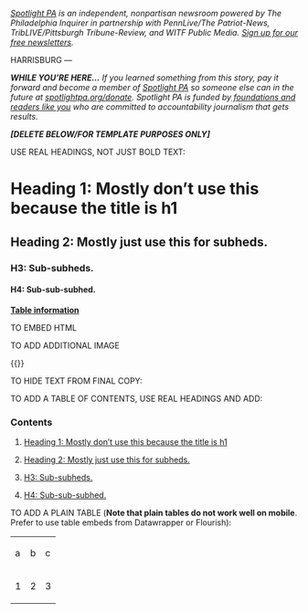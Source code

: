 <a href="https://www.spotlightpa.org/"><em>Spotlight PA</em></a><em> is an independent, nonpartisan newsroom powered by The Philadelphia Inquirer in partnership with PennLive/The Patriot-News, TribLIVE/Pittsburgh Tribune-Review, and WITF Public Media. </em><a href="https://www.spotlightpa.org/newsletters"><em>Sign up for our free newsletters</em></a><em>.</em>

HARRISBURG —

<strong><em>WHILE YOU’RE HERE…</em></strong><em> If you learned something from this story, pay it forward and become a member of </em><a href="https://www.spotlightpa.org/"><em>Spotlight PA</em></a><em> so someone else can in the future at </em><a href="https://www.spotlightpa.org/donate/"><em>spotlightpa.org/donate</em></a><em>. Spotlight PA is funded by</em><a href="https://www.spotlightpa.org/support"><em> foundations and readers like you</em></a><em> who are committed to accountability journalism that gets results.</em>

<strong><em>\[DELETE BELOW/FOR TEMPLATE PURPOSES ONLY\]</em></strong>

USE REAL HEADINGS, NOT JUST BOLD TEXT:

<h1 id="spl-heading-1">Heading 1: Mostly don’t use this because the title is h1</h1>

<h2 id="spl-heading-2">Heading 2: Mostly just use this for subheds.</h2>

<h3 id="spl-heading-3">H3: Sub-subheds.</h3>

<h4 id="spl-heading-4">H4: Sub-sub-subhed.</h4>

<a href="https://docs.google.com/document/d/1k_niA0gCs95jQBer_99b8UvAsXIoANHE9hN3pvgtxVU/edit"><strong>Table information</strong></a><strong></strong>

TO EMBED HTML

<script src="https://www.spotlightpa.org/embed.js" async></script><div data-spl-embed-version="1" data-spl-src="https://www.spotlightpa.org/embeds/newsletter/"></div>

TO ADD ADDITIONAL IMAGE

{{<picture src="external/08v6tmkadg07fyknwy3pb8sm3m.jpeg" description="The House floor in the Pa. Capitol." caption="The House floor in the Pa. Capitol. The chamber is controlled by Democrats for the first session in more than a decade." credit="Amanda Berg / For Spotlight PA">}}

TO HIDE TEXT FROM FINAL COPY:

TO ADD A TABLE OF CONTENTS, USE REAL HEADINGS AND ADD:

### Contents

1. <a href="#spl-heading-1">Heading 1: Mostly don’t use this because the title is h1</a>

2. <a href="#spl-heading-2">Heading 2: Mostly just use this for subheds.</a>

3. <a href="#spl-heading-3">H3: Sub-subheds.</a>

4. <a href="#spl-heading-4">H4: Sub-sub-subhed.</a>

TO ADD A PLAIN TABLE (<strong>Note that plain tables do not work well on mobile</strong>. Prefer to use table embeds from Datawrapper or Flourish):

<table><tbody><tr><td><p>a</p></td><td><p>b</p></td><td><p>c</p></td></tr><tr><td><p>1</p></td><td><p>2</p></td><td><p>3</p></td></tr></tbody></table>

